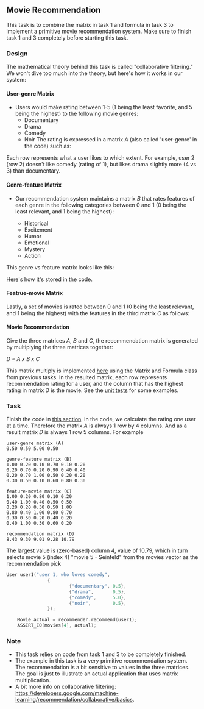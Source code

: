 
##  Movie Recommendation 

This task is to combine the matrix in task 1 and formula in task 3 to implement a primitive movie recommendation system. Make sure to finish task 1 and 3 completely before starting this task.

### Design

The mathematical theory behind this task is called "collaborative filtering." We won't dive too much into the theory, but here's how it works in our system:

#### User-genre Matrix

- Users would make rating between 1-5 (1 being the least favorite, and 5 being the highest) to the following movie genres:
  - Documentary
  - Drama
  - Comedy
  - Noir
The rating is expressed in a matrix *A* (also called 'user-genre' in the code) such as:

Each row represents what a user likes to which extent. For example, user 2 (row 2) doesn't like comedy (rating of 1), but likes drama slightly more (4 vs 3) than documentary.

#### Genre-feature Matrix

- Our recommendation system maintains a matrix *B* that rates features of each genre in the following categories between 0 and 1 (0 being the least relevant, and 1 being the highest):

  - Historical
  - Excitement
  - Humor
  - Emotional
  - Mystery
  - Action

This genre vs feature matrix looks like this:


[Here](https://github.com/a-teaching-goose/2024-summer-342-hw-2/blob/main/src/task_4/movie_recommender.hpp#L21)'s how it's stored in the code.

#### Featrue-movie Matrix

Lastly, a set of movies is rated between 0 and 1 (0 being the least relevant, and 1 being the highest) with the features in the third matrix *C* as follows:


#### Movie Recommendation

Give the three matrices *A*, *B* and *C*, the recommendation matrix is generated by multiplying the three matrices together:

*D = A x B x C*

This matrix multiply is implemented [here](https://github.com/a-teaching-goose/2024-summer-342-hw-2/blob/main/src/task_4/movie_recommender.hpp#L61) using the Matrix and Formula class from previous tasks. In the resulted matrix, each row represents recommendation rating for a user, and the column that has the highest rating in matrix D is the movie. See the [unit tests](https://github.com/a-teaching-goose/2024-summer-342-hw-2/blob/main/test/unit_test_task_4.cpp#L60) for some examples.

### Task

Finish the code in [this section](https://github.com/a-teaching-goose/2024-summer-342-hw-2/blob/main/src/task_4/movie_recommender.hpp#L64). In the code, we calculate the rating one user at a time. Therefore the matrix *A* is always 1 row by 4 columns. And as a result matrix *D* is always 1 row 5 columns. For example

```
user-genre matrix (A)
0.50 0.50 5.00 0.50

genre-feature matrix (B)
1.00 0.20 0.10 0.70 0.10 0.20 
0.20 0.70 0.20 0.90 0.40 0.40 
0.20 0.70 1.00 0.50 0.20 0.20 
0.30 0.50 0.10 0.60 0.80 0.30

feature-movie matrix (C)
1.00 0.20 0.80 0.10 0.20 
0.40 1.00 0.40 0.50 0.50 
0.20 0.20 0.30 0.50 1.00 
0.80 0.40 1.00 0.80 0.70 
0.30 0.50 0.20 0.40 0.20 
0.40 1.00 0.30 0.60 0.20

recommendation matrix (D)
8.43 9.30 9.01 9.28 10.79 
```

The largest value is (zero-based) column 4, value of 10.79, which in turn selects movie 5 (index 4) "movie 5 - Seinfeld" from the movies vector as the recommendation pick
```c++
User user1("user 1, who loves comedy",
               {
                       {"documentary", 0.5},
                       {"drama",       0.5},
                       {"comedy",      5.0},
                       {"noir",        0.5},
               });

    Movie actual = recommender.recommend(user1);
    ASSERT_EQ(movies[4], actual);
```

### Note
- This task relies on code from task 1 and 3 to be completely finished.
- The example in this task is a very primitive recommendation system. The recommendation is a bit sensitive to values in the three matrices. The goal is just to illustrate an actual application that uses matrix multiplication.
- A bit more info on collaborative filtering: https://developers.google.com/machine-learning/recommendation/collaborative/basics.
